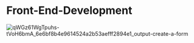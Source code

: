 # Front-End-Development


![qWGz61WgTpuhs-tVoH6bmA_6e6bf8b4e9614524a2b53aefff2894e1_output-create-a-form](https://user-images.githubusercontent.com/105657404/196027266-452df6e6-0b43-485e-8de3-2de48995a4ff.PNG)
